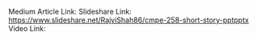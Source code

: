 Medium Article Link:
Slideshare Link: https://www.slideshare.net/RajviShah86/cmpe-258-short-story-pptpptx
Video Link: 
